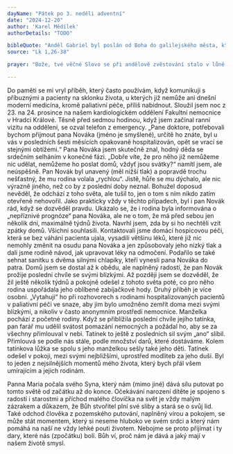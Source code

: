 ```yaml
---
dayName: "Pátek po 3. neděli adventní"
date: "2024-12-20"
author: 'Karel Mědílek'
authorDetails: "TODO"

bibleQuote: "Anděl Gabriel byl poslán od Boha do galilejského města, které se jmenuje Nazaret, k panně zasnoubené s mužem jménem Josef z Davidova rodu a ta panna se jmenovala Maria. Anděl k ní vešel a řekl: „Buď zdráva, milostiplná! Pán s tebou!“ Když to slyšela, ulekla se a uvažovala, co má ten pozdrav znamenat.  Anděl  jí řekl: „Neboj se, Maria, neboť jsi nalezla milost u Boha. Počneš a porodíš syna a dáš mu jméno Ježíš. Bude veliký a bude nazván Synem Nejvyššího. Pán Bůh mu dá trůn jeho předka Davida, bude kralovat nad Jakubovým rodem navěky a jeho království nebude mít konce.“ Maria řekla andělovi: „Jak se to stane? Vždyť muže nepoznávám.“ Anděl jí odpověděl: „Duch Svatý sestoupí na tebe a moc Nejvyššího tě zastíní. Proto také dítě bude nazváno svaté, Syn Boží. I tvoje příbuzná Alžběta počala ve svém stáří syna a je už v šestém měsíci, ačkoli byla považována za neplodnou. Vždyť u Boha není nic nemožného.“ Maria řekla: „Jsem služebnice Páně: ať se mi stane podle tvého slova.“ A anděl od ní odešel."
source: "Lk 1,26-38"

prayer: "Bože, tvé věčné Slovo se při andělově zvěstování stalo v lůně neposkvrněné Panny člověkem, a ona ho s pokorou přijala, stala se jeho příbytkem a byla naplněna světlem Ducha Svatého; pomáhej nám, abychom i my pokorně přijímali a plnili tvou vůli. Prosíme o to skrze tvého Syna…"

---
```


Do paměti se mi vryl příběh, který často používám, když komunikuji s příbuznými a pacienty na sklonku života, u kterých již nemůže ani dnešní moderní medicína, kromě paliativní péče, příliš nabídnout. Sloužil jsem noc  z 23. na 24. prosince na našem kardiologickém oddělení Fakultní nemocnice v Hradci Králové. Těsně před sedmou hodinou, když jsem začínal ranní vizitu na oddělení, se ozval telefon z emergency. „Pane doktore, potřebovali bychom přijmout pana Nováka (jméno je smyšlené), určitě ho znáte, byl u vás v posledních šesti měsících opakovaně hospitalizován, opět se vrací se stejnými obtížemi.“ Pana Nováka jsem skutečně znal, hodný děda se srdečním selháním v konečné fázi. „Dobře víte, že pro něho již nemůžeme nic udělat, nemůžeme ho poslat domů, vždyť jsou svátky?“ namítl jsem, ale neúspěšně. Pan Novák byl unavený (měl nižší tlak) a popravdě trochu nešťastný, že mu rodina volala „rychlou“. Jistě, hůře se mu dýchalo, ale nic výrazně jiného, než co by z poslední doby neznal. Bohužel doposud nevěděl, že odchází z toho světa, ale tušil to, jen o tom s ním nikdo zatím otevřeně nehovořil. Jako prakticky vždy v těchto případech, byl i pan Novák rád, když se dozvěděl pravdu. Ukázalo se, že i rodina byla informována o „nepříznivé prognóze“ pana Nováka, ale ne o tom, že má před sebou jen několik dní, maximálně týdnů života. Navrhl jsem, zda by si ho nechtěli vzít zpátky domů. Všichni souhlasili. Kontaktovali jsme domácí hospicovou péči, která se bez váhání pacienta ujala, vysadili většinu léků, které již nic nemohly změnit na osudu pana Nováka a jen způsobovaly jeho nízký tlak a dali jsme rodině návod, jak upravovat léky na odmočení. Podařilo se také sehnat sanitku s dvěma silnými chlapíky, kteří vynesli pana Nováka do patra. Domů jsem se dostal až k obědu, ale naplněný radostí, že pan Novák prožije poslední chvíle se svými blízkými. Až později jsem se dozvěděl, že žil ještě několik týdnů a pokojně odešel z tohoto světa poté, co pro něho rodina uspořádala jeho oblíbené zabíjačkové hody.
Druhý příběh je více osobní. „Vytahuji“ ho při rozhovorech s rodinami hospitalizovaných pacientů v paliativní péči ve snaze, aby jim bylo umožněno zemřít doma mezi svými blízkými, a nikoliv v často anonymním prostředí nemocnice. Manželka pochází z početné rodiny. Když se přiblížila poslední chvíle jejího tatínka, pan farář mu udělil svátost pomazání nemocných a požádal ho, aby se za všechny přimlouval v nebi. Tatínek to ještě z posledních sil svým „ano“ slíbil. Přimlouvá se podle nás stále, podle množství darů, které dostáváme. Kolem tatínkova lůžka se spolu s jeho manželkou sešly také jeho děti. Tatínek odešel v pokoji, mezi svými nejbližšími, uprostřed modliteb za jeho duši. Byl to jeden z nejsilnějších momentů mého života, který bych přál všem umírajícím a jejich rodinám.
 
Panna Maria počala svého Syna, který nám (mimo jiné) dává sílu putovat po tomto světě od začátku až do konce. Očekávání narození dítěte je spojeno s radostí i starostmi a příchod malého človíčka na svět je vždy malým zázrakem a důkazem, že Bůh stvořitel plní své sliby a stará se o svůj lid. Také odchod člověka z pozemského putování, naplněný vírou a pokojem, se může stát momentem, který si neseme hluboko ve svém srdci a který nám pomáhá na naší ne vždy lehké pouti životem. Nebojme se proto přijímat i ty dary, které nás (zpočátku) bolí. Bůh ví, proč nám je dává a jaký mají v našem životě smysl.
